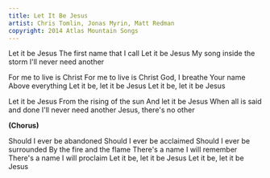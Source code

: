 ```yaml
---
title: Let It Be Jesus
artist: Chris Tomlin, Jonas Myrin, Matt Redman
copyright: 2014 Atlas Mountain Songs
---
```


Let it be Jesus
The first name that I call
Let it be Jesus
My song inside the storm
I'll never need another

For me to live is Christ
For me to live is Christ
God, I breathe Your name
Above everything
Let it be, let it be Jesus
Let it be, let it be Jesus

Let it be Jesus
From the rising of the sun
And let it be Jesus
When all is said and done
I'll never need another
Jesus, there's no other

<strong>(Chorus)</strong>

Should I ever be abandoned
Should I ever be acclaimed
Should I ever be surrounded
By the fire and the flame
There's a name I will remember
There's a name I will proclaim
Let it be, let it be Jesus
Let it be, let it be Jesus




